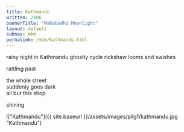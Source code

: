 ```yaml
---
title: Kathmandu
written: 2006
bannerTitle: "Mahabodhi Moonlight" 
layout: default
subnav: mbm
permalink: /mbm/kathmandu.html
---
```


<div class="poem">
rainy night in Kathmandu  
ghostly cycle rickshaw  
looms and swishes
 
rattling past
 
the whole street  
suddenly goes dark  
all but this shop
 
shining
</div>

!["Kathmandu"]({{ site.baseurl }}/assets/images/pilg1/kathmandu.jpg "Kathmandu")
